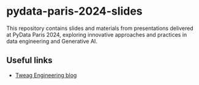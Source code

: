 # pydata-paris-2024-slides

This repository contains slides and materials from presentations delivered at PyData Paris 2024, exploring innovative approaches and practices in data engineering and Generative AI.

## Useful links

- [Tweag Engineering blog](https://www.tweag.io/blog/)
